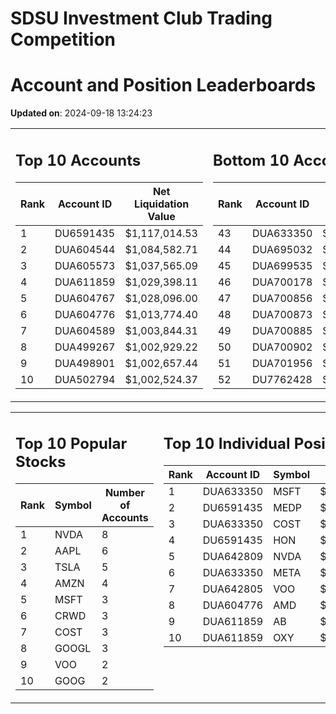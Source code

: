 # SDSU Investment Club Trading Competition 
 # Account and Position Leaderboards

**Updated on**: 2024-09-18 13:24:23

<table><tr><td valign="top">

## Top 10 Accounts
| Rank | Account ID | Net Liquidation Value |
|------|------------|-----------------------|
| 1 | DU6591435 | $1,117,014.53 |
| 2 | DUA604544 | $1,084,582.71 |
| 3 | DUA605573 | $1,037,565.09 |
| 4 | DUA611859 | $1,029,398.11 |
| 5 | DUA604767 | $1,028,096.00 |
| 6 | DUA604776 | $1,013,774.40 |
| 7 | DUA604589 | $1,003,844.31 |
| 8 | DUA499267 | $1,002,929.22 |
| 9 | DUA498901 | $1,002,657.44 |
| 10 | DUA502794 | $1,002,524.37 |

</td><td valign="top">

## Bottom 10 Accounts
| Rank | Account ID | Net Liquidation Value |
|------|------------|-----------------------|
| 43 | DUA633350 | $1,000,056.03 |
| 44 | DUA695032 | $1,000,000.00 |
| 45 | DUA699535 | $1,000,000.00 |
| 46 | DUA700178 | $1,000,000.00 |
| 47 | DUA700856 | $1,000,000.00 |
| 48 | DUA700873 | $1,000,000.00 |
| 49 | DUA700885 | $1,000,000.00 |
| 50 | DUA700902 | $1,000,000.00 |
| 51 | DUA701956 | $1,000,000.00 |
| 52 | DU7762428 | $989,121.29 |

</td></tr></table>

<table><tr><td valign="top">

## Top 10 Popular Stocks
| Rank | Symbol | Number of Accounts |
|------|--------|--------------------|
| 1 | NVDA | 8 |
| 2 | AAPL | 6 |
| 3 | TSLA | 5 |
| 4 | AMZN | 4 |
| 5 | MSFT | 3 |
| 6 | CRWD | 3 |
| 7 | COST | 3 |
| 8 | GOOGL | 3 |
| 9 | VOO | 2 |
| 10 | GOOG | 2 |

</td><td valign="top">

## Top 10 Individual Positions
| Rank | Account ID | Symbol | Cost | Total Value |
|------|------------|--------|-----------|-------------|
| 1 | DUA633350 | MSFT | $131,449.52 | $131,449.52 |
| 2 | DU6591435 | MEDP | $95,831.10 | $95,831.10 |
| 3 | DUA633350 | COST | $90,531.01 | $90,531.01 |
| 4 | DU6591435 | HON | $80,234.00 | $80,234.00 |
| 5 | DUA642809 | NVDA | $59,176.53 | $59,176.53 |
| 6 | DUA633350 | META | $53,514.01 | $53,514.01 |
| 7 | DUA642805 | VOO | $51,070.01 | $51,070.01 |
| 8 | DUA604776 | AMD | $50,629.52 | $50,629.52 |
| 9 | DUA611859 | AB | $50,007.43 | $50,007.43 |
| 10 | DUA611859 | OXY | $50,004.98 | $50,004.98 |

</td></tr></table>
